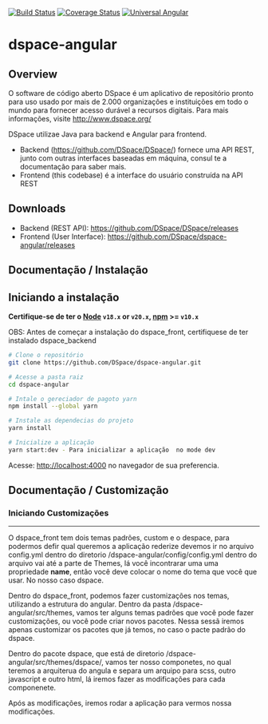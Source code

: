 [![Build Status](https://github.com/DSpace/dspace-angular/workflows/Build/badge.svg?branch=main)](https://github.com/DSpace/dspace-angular/actions?query=workflow%3ABuild) [![Coverage Status](https://codecov.io/gh/DSpace/dspace-angular/branch/main/graph/badge.svg)](https://codecov.io/gh/DSpace/dspace-angular) [![Universal Angular](https://img.shields.io/badge/universal-angular2-brightgreen.svg?style=flat)](https://github.com/angular/universal)

dspace-angular
==============

Overview
--------
O software de código aberto DSpace é um aplicativo de repositório pronto para uso usado por mais de
2.000 organizações e instituições em todo o mundo para fornecer acesso durável a recursos digitais.
Para mais informações, visite http://www.dspace.org/

DSpace utilizae Java para backend e  Angular para frontend.

* Backend (https://github.com/DSpace/DSpace/) fornece uma API REST, junto com outras interfaces baseadas em máquina, consul te a documentação para saber mais.
* Frontend (this codebase) é a interface do usuário construída na API REST

Downloads
---------

* Backend (REST API): https://github.com/DSpace/DSpace/releases
* Frontend (User Interface): https://github.com/DSpace/dspace-angular/releases


## Documentação / Instalação


Iniciando a instalação 
-----------

**Certifique-se de ter o [Node](https://nodejs.org) `v18.x` or `v20.x`, [npm](https://www.npmjs.com/) >= `v10.x`**

OBS: Antes de começar a instalação do dspace_front, certifiquese de ter instalado dspace_backend  

```bash
# Clone o repositório
git clone https://github.com/DSpace/dspace-angular.git

# Acesse a pasta raiz
cd dspace-angular

# Intale o gereciador de pagoto yarn
npm install --global yarn

# Instale as dependecias do projeto
yarn install

# Inicialize a aplicação
yarn start:dev - Para inicializar a aplicação  no mode dev
```
Acesse: [http://localhost:4000](http://localhost:4000) no navegador de sua preferencia.


## Documentação / Customização

### Iniciando Customizações 
-----------
O dspace_front tem dois temas padrões, custom e o despace, para podermos defir qual queremos a aplicação rederize devemos ir no arquivo config.yml dentro do diretorio /dspace-angular/config/config.yml
dentro do arquivo vai até a parte de Themes, lá você incontrarar uma uma propriedade **name**, então você deve colocar o nome do tema que você que usar. No nosso caso dspace. 

Dentro do dspace_front, podemos fazer customizações nos temas, utilizando a estrutura do angular. 
Dentro da pasta /dspace-angular/src/themes, vamos ter alguns temas padrões que você pode fazer customizações, ou você pode criar novos pacotes. 
Nessa sessã iremos apenas customizar os pacotes que já temos, no caso o pacte padrão do dspace.

Dentro do pacote dspace, que está de diretorio /dspace-angular/src/themes/dspace/, vamos ter nosso componetes, no qual teremos a arquiterua do angula e separa um arquipo para scss, outro javascript e outro html, lá iremos fazer as modificações para cada componenete. 

Após as modificações, iremos rodar a aplicação para vermos nossa modificações. 


